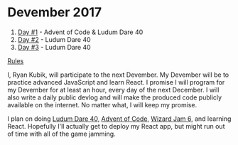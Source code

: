 # Devember 2017
1. [Day #1](1/README.md) - Advent of Code & Ludum Dare 40
2. [Day #2](2/README.md) - Ludum Dare 40
3. [Day #3](3/README.md) - Ludum Dare 40

[Rules](http://devember.org/rules)

I, Ryan Kubik, will participate to the next Devember. My Devember will be to practice advanced JavaScript and learn React. I promise I will program for my Devember for at least an hour, every day of the next December. I will also write a daily public devlog and will make the produced code publicly available on the internet. No matter what, I will keep my promise. 

I plan on doing [Ludum Dare 40](https://ldjam.com/events/ludum-dare/40/), [Advent of Code](https://adventofcode.com/), [Wizard Jam 6](https://itch.io/jam/wizard-jam-6), and learning React. Hopefully I'll actually get to deploy my React app, but might run out of time with all of the game jamming.
